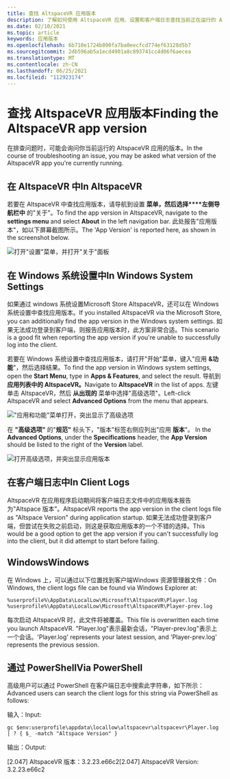 ```yaml
---
title: 查找 AltspaceVR 应用版本
description: 了解如何使用 AltspaceVR 应用、设置和客户端日志查找当前正在运行的 AltspaceVR 版本。
ms.date: 02/10/2021
ms.topic: article
keywords: 应用版本
ms.openlocfilehash: 6b710e1724b890fa7ba0eecfcd774ef63128d5b7
ms.sourcegitcommit: 2db596ab5a1ecd4901a8c893741cc4d06f6aecea
ms.translationtype: MT
ms.contentlocale: zh-CN
ms.lasthandoff: 06/25/2021
ms.locfileid: "112923174"
---
```

# <a name="finding-the-altspacevr-app-version"></a><span data-ttu-id="66882-104">查找 AltspaceVR 应用版本</span><span class="sxs-lookup"><span data-stu-id="66882-104">Finding the AltspaceVR app version</span></span>

<span data-ttu-id="66882-105">在排查问题时，可能会询问你当前运行的 AltspaceVR 应用的版本。</span><span class="sxs-lookup"><span data-stu-id="66882-105">In the course of troubleshooting an issue, you may be asked what version of the AltspaceVR app you're currently running.</span></span>

## <a name="in-altspacevr"></a><span data-ttu-id="66882-106">在 AltspaceVR 中</span><span class="sxs-lookup"><span data-stu-id="66882-106">In AltspaceVR</span></span>

<span data-ttu-id="66882-107">若要在 AltspaceVR 中查找应用版本，请导航到设置 **菜单，然后选择\*\*\*\*左侧导航栏中** 的"关于"。</span><span class="sxs-lookup"><span data-stu-id="66882-107">To find the app version in AltspaceVR, navigate to the **settings menu** and select **About** in the left navigation bar.</span></span> <span data-ttu-id="66882-108">此处报告"应用版本"，如以下屏幕截图所示。</span><span class="sxs-lookup"><span data-stu-id="66882-108">The 'App Version' is reported here, as shown in the screenshot below.</span></span>

![打开"设置"菜单，并打开"关于"面板](images/app-version-img-01.png)

## <a name="in-windows-system-settings"></a><span data-ttu-id="66882-110">在 Windows 系统设置中</span><span class="sxs-lookup"><span data-stu-id="66882-110">In Windows System Settings</span></span>

<span data-ttu-id="66882-111">如果通过 windows 系统设置Microsoft Store AltspaceVR，还可以在 Windows 系统设置中查找应用版本。</span><span class="sxs-lookup"><span data-stu-id="66882-111">If you installed AltspaceVR via the Microsoft Store, you can additionally find the app version in the Windows system settings.</span></span>  <span data-ttu-id="66882-112">如果无法成功登录到客户端，则报告应用版本时，此方案非常合适。</span><span class="sxs-lookup"><span data-stu-id="66882-112">This scenario is a good fit when reporting the app version if you're unable to successfully log into the client.</span></span>

<span data-ttu-id="66882-113">若要在 Windows 系统设置中查找应用版本，请打开"开始"菜单，键入"应用 **&功能**"，然后选择结果。</span><span class="sxs-lookup"><span data-stu-id="66882-113">To find the app version in Windows system settings, open the **Start Menu**, type in **Apps & Features**, and select the result.</span></span> <span data-ttu-id="66882-114">导航到 **应用列表中的 AltspaceVR。**</span><span class="sxs-lookup"><span data-stu-id="66882-114">Navigate to **AltspaceVR** in the list of apps.</span></span> <span data-ttu-id="66882-115">左键单击 AltspaceVR，然后 **从出现的** 菜单中选择"高级选项"。</span><span class="sxs-lookup"><span data-stu-id="66882-115">Left-click AltspaceVR and select **Advanced Options** from the menu that appears.</span></span>

!["应用和功能"菜单打开，突出显示了高级选项](images/app-version-img-02.png)

<span data-ttu-id="66882-117">在 **"高级选项"** 的"**规范"** 标头下，"版本"标签右侧应列出"应用 **版本**"。 </span><span class="sxs-lookup"><span data-stu-id="66882-117">In the **Advanced Options**, under the **Specifications** header, the **App Version** should be listed to the right of the **Version** label.</span></span>

![打开高级选项，并突出显示应用版本](images/app-version-img-03.png)

## <a name="in-client-logs"></a><span data-ttu-id="66882-119">在客户端日志中</span><span class="sxs-lookup"><span data-stu-id="66882-119">In Client Logs</span></span>

<span data-ttu-id="66882-120">AltspaceVR 在应用程序启动期间将客户端日志文件中的应用版本报告为"Altspace 版本"。</span><span class="sxs-lookup"><span data-stu-id="66882-120">AltspaceVR reports the app version in the client logs file as "Altspace Version" during application startup.</span></span> <span data-ttu-id="66882-121">如果无法成功登录到客户端，但尝试在失败之前启动，则这是获取应用版本的一个不错的选择。</span><span class="sxs-lookup"><span data-stu-id="66882-121">This would be a good option to get the app version if you can't successfully log into the client, but it did attempt to start before failing.</span></span>

## <a name="windows"></a><span data-ttu-id="66882-122">Windows</span><span class="sxs-lookup"><span data-stu-id="66882-122">Windows</span></span>

<span data-ttu-id="66882-123">在 Windows 上，可以通过以下位置找到客户端Windows 资源管理器文件：</span><span class="sxs-lookup"><span data-stu-id="66882-123">On Windows, the client logs file can be found via Windows Explorer at:</span></span>

```
%userprofile%\AppData\LocalLow\Microsoft\AltspaceVR\Player.log
%userprofile%\AppData\LocalLow\Microsoft\AltspaceVR\Player-prev.log
```

<span data-ttu-id="66882-124">每次启动 AltspaceVR 时，此文件将被覆盖。</span><span class="sxs-lookup"><span data-stu-id="66882-124">This file is overwritten each time you launch AltspaceVR.</span></span> <span data-ttu-id="66882-125">"Player.log"表示最新会话，"Player-prev.log"表示上一个会话。</span><span class="sxs-lookup"><span data-stu-id="66882-125">'Player.log' represents your latest session, and 'Player-prev.log' represents the previous session.</span></span>

## <a name="via-powershell"></a><span data-ttu-id="66882-126">通过 PowerShell</span><span class="sxs-lookup"><span data-stu-id="66882-126">Via PowerShell</span></span>

<span data-ttu-id="66882-127">高级用户可以通过 PowerShell 在客户端日志中搜索此字符串，如下所示：</span><span class="sxs-lookup"><span data-stu-id="66882-127">Advanced users can search the client logs for this string via PowerShell as follows:</span></span>

<span data-ttu-id="66882-128">输入：</span><span class="sxs-lookup"><span data-stu-id="66882-128">Input:</span></span>

```
gc $env:userprofile\appdata\locallow\altspacevr\altspacevr\Player.log | ? { $_ -match "Altspace Version" }
```

<span data-ttu-id="66882-129">输出：</span><span class="sxs-lookup"><span data-stu-id="66882-129">Output:</span></span>

<span data-ttu-id="66882-130">[2.047] AltspaceVR 版本：3.2.23.e66c2</span><span class="sxs-lookup"><span data-stu-id="66882-130">[2.047] AltspaceVR Version: 3.2.23.e66c2</span></span>